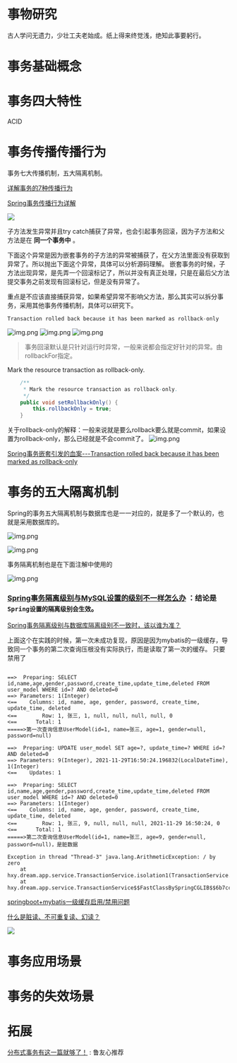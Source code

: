 事物研究
===

古人学问无遗力，少壮工夫老始成。纸上得来终觉浅，绝知此事要躬行。

# 事务基础概念

# 事务四大特性

ACID

# 事务传播传播行为

 事务七大传播机制，五大隔离机制。

[详解事务的7种传播行为](https://blog.csdn.net/qq_34115899/article/details/115602002)

[Spring事务传播行为详解](https://segmentfault.com/a/1190000013341344)

![](https://img-blog.csdnimg.cn/20210411170246163.png)

子方法发生异常并且try catch捕获了异常，也会引起事务回滚，因为子方法和父方法是在 **同一个事务中** 。

下面这个异常是因为嵌套事务的子方法的异常被捕获了，在父方法里面没有获取到异常了。所以抛出下面这个异常，具体可以分析源码理解。
嵌套事务的时候，子方法出现异常，是先弄一个回滚标记了，所以并没有真正处理，只是在最后父方法提交事务之前发现有回滚标记，但是没有异常了。

重点是不应该直接捕获异常，如果希望异常不影响父方法，那么其实可以拆分事务，采用其他事务传播机制，具体可以研究下。

```java
Transaction rolled back because it has been marked as rollback-only
```

![img.png](asset/img/transaction1.png)
![img.png](asset/img/transaction2.png)
![img.png](asset/img/transaction-source-code.png)
> 事务回滚默认是只针对运行时异常，一般来说都会指定好针对的异常。由rollbackFor指定。

Mark the resource transaction as rollback-only.
```java
	/**
	 * Mark the resource transaction as rollback-only.
	 */
	public void setRollbackOnly() {
		this.rollbackOnly = true;
	}
```
关于rollback-only的解释：一般来说就是要么rollback要么就是commit，如果设置为rollback-only，那么已经就是不会commit了。
![img.png](asset/img/sql-rollback-commit.png)

[Spring事务嵌套引发的血案---Transaction rolled back because it has been marked as rollback-only](https://www.cnblogs.com/nizuimeiabc1/p/14774125.html)

# 事务的五大隔离机制

Spring的事务五大隔离机制与数据库也是一一对应的，就是多了一个默认的，也就是采用数据库的。

![img.png](asset/img/5Isolation.png)

![img.png](asset/img/isolation.png)

事务隔离机制也是在下面注解中使用的

![img.png](asset/img/transactional-isolation.png)
### [Spring事务隔离级别与MySQL设置的级别不一样怎么办](https://blog.csdn.net/foxException/article/details/109028373) ：结论是`Spring设置的隔离级别会生效`。

[Spring事务隔离级别与数据库隔离级别不一致时，该以谁为准？](https://blog.csdn.net/weixin_44259720/article/details/112826960)

上面这个在实践的时候，第一次未成功复现，原因是因为mybatis的一级缓存，导致同一个事务的第二次查询压根没有实际执行，而是读取了第一次的缓存。
只要禁用了
```shell

==>  Preparing: SELECT id,name,age,gender,password,create_time,update_time,deleted FROM user_model WHERE id=? AND deleted=0
==> Parameters: 1(Integer)
<==    Columns: id, name, age, gender, password, create_time, update_time, deleted
<==        Row: 1, 张三, 1, null, null, null, null, 0
<==      Total: 1
=====>第一次查询信息UserModel(id=1, name=张三, age=1, gender=null, password=null)

==>  Preparing: UPDATE user_model SET age=?, update_time=? WHERE id=? AND deleted=0
==> Parameters: 9(Integer), 2021-11-29T16:50:24.196832(LocalDateTime), 1(Integer)
<==    Updates: 1

==>  Preparing: SELECT id,name,age,gender,password,create_time,update_time,deleted FROM user_model WHERE id=? AND deleted=0
==> Parameters: 1(Integer)
<==    Columns: id, name, age, gender, password, create_time, update_time, deleted
<==        Row: 1, 张三, 9, null, null, null, 2021-11-29 16:50:24, 0
<==      Total: 1
=====>第二次查询信息UserModel(id=1, name=张三, age=9, gender=null, password=null)，是脏数据

Exception in thread "Thread-3" java.lang.ArithmeticException: / by zero
	at hxy.dream.app.service.TransactionService.isolation1(TransactionService.java:89)
	at hxy.dream.app.service.TransactionService$$FastClassBySpringCGLIB$$6b7cc68d.invoke(<generated>)

```

[springboot+mybatis一级缓存启用/禁用问题](https://blog.csdn.net/NongYeting/article/details/106408985)

[什么是脏读、不可重复读、幻读？](https://www.zhihu.com/question/458275373)

![](https://pic3.zhimg.com/80/v2-25ed812ff748a38bd3e4127db1ed7a48_720w.jpg)

# 事务应用场景

# 事务的失效场景


# 拓展

[分布式事务有这一篇就够了！](https://zhuanlan.zhihu.com/p/263555694) : 鲁友心推荐
